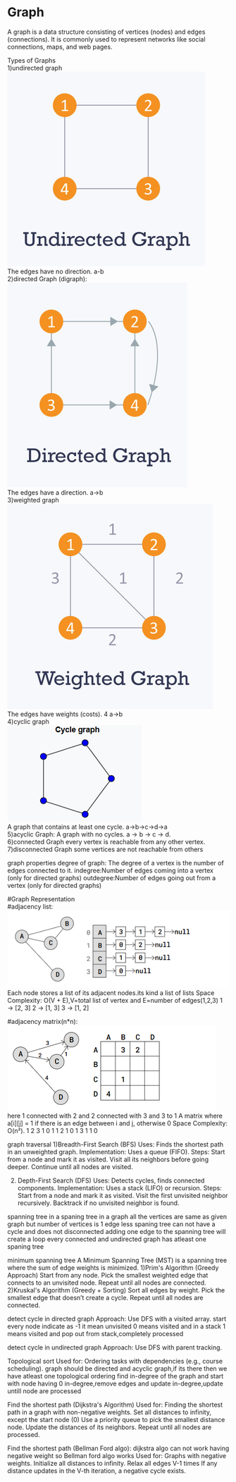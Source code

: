 # Graph

A graph is a data structure consisting of vertices (nodes) and edges (connections). It is commonly used to represent networks like social connections, maps, and web pages.

Types of Graphs<br>
1)undirected graph<br>
![UnDirected graph](./img/ud-graph.png) <br>
The edges have no direction.
a-b<br>
2)directed Graph (digraph):<br>
![Directed graph](./img/dg-graph.png) <br>
The edges have a direction.
a->b<br>
3)weighted graph<br>
![weighted graph](./img/wg-graph.png) <br>
The edges have weights (costs).
4
a->b<br>
4)cyclic graph<br>
![Cyclic graph](./img/cg-graph.png) <br>
A graph that contains at least one cycle.
a->b->c->d->a<br>
5)acyclic Graph:
A graph with no cycles.
a → b → c → d.<br>
6)connected Graph
every vertex is reachable from any other vertex.<br>
7)disconnected Graph
some vertices are not reachable from others

graph properties
degree of graph: The degree of a vertex is the number of edges connected to it.
indegree:Number of edges coming into a vertex (only for directed graphs)
outdegree:Number of edges going out from a vertex (only for directed graphs)

#Graph Representation<br>
#adjacency list:<br>
![Directed graph](./img/al-graph.png) <br>
Each node stores a list of its adjacent nodes.its kind a list of lists
Space Complexity: O(V + E),V=total list of vertex and E=number of edges(1,2,3)
1 → [2, 3]
2 → [1, 3]
3 → [1, 2]

#adjacency matrix(n\*n):<br>
![Directed graph](./img/am-graph.png) <br>
here 1 connected with 2 and 2 connected with 3 and 3 to 1
A matrix where a[i][j] = 1 if there is an edge between i and j, otherwise 0
Space Complexity: O(n²).
1 2 3
1 0 1 1
2 1 0 1
3 1 1 0

graph traversal
1)Breadth-First Search (BFS)
Uses: Finds the shortest path in an unweighted graph.
Implementation: Uses a queue (FIFO).
Steps:
Start from a node and mark it as visited.
Visit all its neighbors before going deeper.
Continue until all nodes are visited.

2. Depth-First Search (DFS)
   Uses: Detects cycles, finds connected components.
   Implementation: Uses a stack (LIFO) or recursion.
   Steps:
   Start from a node and mark it as visited.
   Visit the first unvisited neighbor recursively.
   Backtrack if no unvisited neighbor is found.

spanning tree
in a spaning tree in a graph all the vertices are same as given graph but number of vertices is 1 edge less
spaning tree can not have a cycle and does not disconnected
adding one edge to the spanning tree will create a loop
every connected and undirected graph has atleast one spaning tree

minimum spanning tree
A Minimum Spanning Tree (MST) is a spanning tree where the sum of edge weights is minimized.
1)Prim's Algorithm (Greedy Approach)
Start from any node.
Pick the smallest weighted edge that connects to an unvisited node.
Repeat until all nodes are connected.
2)Kruskal's Algorithm (Greedy + Sorting)
Sort all edges by weight.
Pick the smallest edge that doesn’t create a cycle.
Repeat until all nodes are connected.

detect cycle in directed graph
Approach: Use DFS with a visited array.
start every node indicate as -1 it mean unvisited
0 means visited and in a stack
1 means visited and pop out from stack,completely processed

detect cycle in undirected graph
Approach: Use DFS with parent tracking.

Topological sort
Used for: Ordering tasks with dependencies (e.g., course scheduling).
graph should be directed and acyclic graph,if its there then we have atleast one topological ordering
find in-degree of the graph and start with node having 0 in-degree,remove edges and update in-degree,update untill node are processed

Find the shortest path (Dijkstra's Algorithm)
Used for: Finding the shortest path in a graph with non-negative weights.
Set all distances to infinity, except the start node (0)
Use a priority queue to pick the smallest distance node.
Update the distances of its neighbors.
Repeat until all nodes are processed.

Find the shortest path (Bellman Ford algo):
dijkstra algo can not work having negative weight so Bellman ford algo works
Used for: Graphs with negative weights.
Initialize all distances to infinity.
Relax all edges V-1 times
If any distance updates in the V-th iteration, a negative cycle exists.
